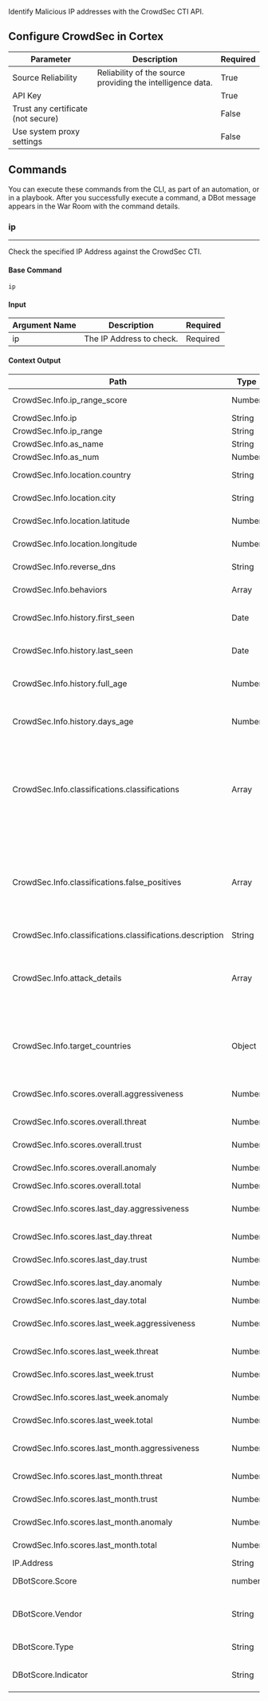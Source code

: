 Identify Malicious IP addresses with the CrowdSec CTI API.

## Configure CrowdSec in Cortex


| **Parameter** | **Description** | **Required** |
| --- | --- | --- |
| Source Reliability | Reliability of the source providing the intelligence data. | True |
| API Key |  | True |
| Trust any certificate (not secure) |  | False |
| Use system proxy settings |  | False |

## Commands

You can execute these commands from the CLI, as part of an automation, or in a playbook.
After you successfully execute a command, a DBot message appears in the War Room with the command details.

### ip

***
Check the specified IP Address against the CrowdSec CTI.


#### Base Command

`ip`

#### Input

| **Argument Name** | **Description** | **Required** |
| --- | --- | --- |
| ip | The IP Address to check. | Required | 


#### Context Output

| **Path**                                                  | **Type** | **Description**                                                                                                              |
|-----------------------------------------------------------|----------|------------------------------------------------------------------------------------------------------------------------------|
| CrowdSec.Info.ip_range_score                              | Number   | The score of the IP Range                                                                                                    | 
| CrowdSec.Info.ip                                          | String   | The IP address                                                                                                               | 
| CrowdSec.Info.ip_range                                    | String   | The IP range                                                                                                                 | 
| CrowdSec.Info.as_name                                     | String   | The AS name                                                                                                                  | 
| CrowdSec.Info.as_num                                      | Number   | The AS number                                                                                                                | 
| CrowdSec.Info.location.country                            | String   | The country of the IP                                                                                                        | 
| CrowdSec.Info.location.city                               | String   | The city of the IP                                                                                                           | 
| CrowdSec.Info.location.latitude                           | Number   | The latitude of the IP                                                                                                       | 
| CrowdSec.Info.location.longitude                          | Number   | The longitude of the IP                                                                                                      | 
| CrowdSec.Info.reverse_dns                                 | String   | The reverse DNS of the IP                                                                                                    | 
| CrowdSec.Info.behaviors                                   | Array    | List of IP behaviors                                                                                                         | 
| CrowdSec.Info.history.first_seen                          | Date     | Date of the first time this IP was reported                                                                                  | 
| CrowdSec.Info.history.last_seen                           | Date     | Date of the last time this IP was reported                                                                                   | 
| CrowdSec.Info.history.full_age                            | Number   | Delta in days between first seen and today                                                                                   | 
| CrowdSec.Info.history.days_age                            | Number   | Delta in days between first and last seen timestamps                                                                         | 
| CrowdSec.Info.classifications.classifications             | Array    | A list of categories associated with the IP. Those data can be sourced from 3rd parties \(i.e. tor exit nodes list\)         | 
| CrowdSec.Info.classifications.false_positives             | Array    | A list of false positives tags associated with the IP. Any IP with false_positives tags shouldn't be considered as malicious | 
| CrowdSec.Info.classifications.classifications.description | String   |                                                                                                                              | 
| CrowdSec.Info.attack_details                              | Array    | A more exhaustive list of the scenarios for which a given IP was reported                                                    | 
| CrowdSec.Info.target_countries                            | Object   | The top 10 reports repartition by country about the IP, as a percentage                                                      | 
| CrowdSec.Info.scores.overall.aggressiveness               | Number   | Overall aggressiveness score                                                                                                 | 
| CrowdSec.Info.scores.overall.threat                       | Number   | Overall threat score                                                                                                         | 
| CrowdSec.Info.scores.overall.trust                        | Number   | Overall trust score                                                                                                          | 
| CrowdSec.Info.scores.overall.anomaly                      | Number   | Overall anomaly score                                                                                                        | 
| CrowdSec.Info.scores.overall.total                        | Number   | Overall score                                                                                                                | 
| CrowdSec.Info.scores.last_day.aggressiveness              | Number   | Last day aggressiveness score                                                                                                | 
| CrowdSec.Info.scores.last_day.threat                      | Number   | Last day threat score                                                                                                        | 
| CrowdSec.Info.scores.last_day.trust                       | Number   | Last day trust score                                                                                                         | 
| CrowdSec.Info.scores.last_day.anomaly                     | Number   | Last day anomaly score                                                                                                       | 
| CrowdSec.Info.scores.last_day.total                       | Number   | Last day score                                                                                                               | 
| CrowdSec.Info.scores.last_week.aggressiveness             | Number   | Last week aggressiveness score                                                                                               | 
| CrowdSec.Info.scores.last_week.threat                     | Number   | Last week threat score                                                                                                       | 
| CrowdSec.Info.scores.last_week.trust                      | Number   | Last week trust score                                                                                                        | 
| CrowdSec.Info.scores.last_week.anomaly                    | Number   | Last week anomaly score                                                                                                      | 
| CrowdSec.Info.scores.last_week.total                      | Number   | Last week score                                                                                                              | 
| CrowdSec.Info.scores.last_month.aggressiveness            | Number   | Last month aggressiveness score                                                                                              | 
| CrowdSec.Info.scores.last_month.threat                    | Number   | Last month threat score                                                                                                      | 
| CrowdSec.Info.scores.last_month.trust                     | Number   | Last month trust score                                                                                                       | 
| CrowdSec.Info.scores.last_month.anomaly                   | Number   | Last month anomaly score                                                                                                     | 
| CrowdSec.Info.scores.last_month.total                     | Number   | Last month score                                                                                                             | 
| IP.Address                                                | String   | The IP Address |.                                                                                                             |
| DBotScore.Score                                           | number   | The actual score.                                                                                                            | 
| DBotScore.Vendor                                          | String   | The vendor used to calculate the score.                                                                                      | 
| DBotScore.Type                                            | String   | The indicator type.                                                                                                          | 
| DBotScore.Indicator                                       | String   | The indicator that was tested.                                                                                               | 

